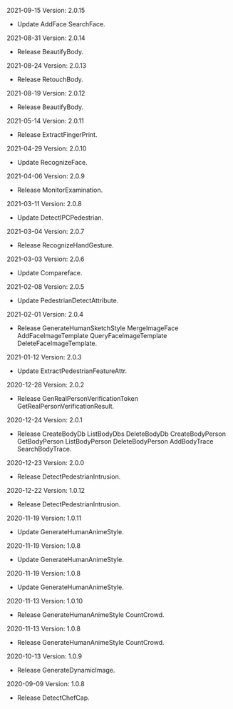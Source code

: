 2021-09-15 Version: 2.0.15
- Update AddFace SearchFace.

2021-08-31 Version: 2.0.14
- Release BeautifyBody.

2021-08-24 Version: 2.0.13
- Release RetouchBody.

2021-08-19 Version: 2.0.12
- Release BeautifyBody.

2021-05-14 Version: 2.0.11
- Release ExtractFingerPrint.

2021-04-29 Version: 2.0.10
- Update RecognizeFace.

2021-04-06 Version: 2.0.9
- Release MonitorExamination.

2021-03-11 Version: 2.0.8
- Update DetectIPCPedestrian.

2021-03-04 Version: 2.0.7
- Release RecognizeHandGesture.

2021-03-03 Version: 2.0.6
- Update Compareface.

2021-02-08 Version: 2.0.5
- Update PedestrianDetectAttribute.

2021-02-01 Version: 2.0.4
- Release GenerateHumanSketchStyle MergeImageFace AddFaceImageTemplate QueryFaceImageTemplate DeleteFaceImageTemplate.

2021-01-12 Version: 2.0.3
- Update ExtractPedestrianFeatureAttr.

2020-12-28 Version: 2.0.2
- Release GenRealPersonVerificationToken GetRealPersonVerificationResult.

2020-12-24 Version: 2.0.1
- Release CreateBodyDb ListBodyDbs DeleteBodyDb CreateBodyPerson GetBodyPerson ListBodyPerson DeleteBodyPerson AddBodyTrace SearchBodyTrace.

2020-12-23 Version: 2.0.0
- Release DetectPedestrianIntrusion.

2020-12-22 Version: 1.0.12
- Release DetectPedestrianIntrusion.

2020-11-19 Version: 1.0.11
- Update GenerateHumanAnimeStyle.

2020-11-19 Version: 1.0.8
- Update GenerateHumanAnimeStyle.

2020-11-19 Version: 1.0.8
- Update GenerateHumanAnimeStyle.

2020-11-13 Version: 1.0.10
- Release GenerateHumanAnimeStyle CountCrowd.

2020-11-13 Version: 1.0.8
- Release GenerateHumanAnimeStyle CountCrowd.

2020-10-13 Version: 1.0.9
- Release GenerateDynamicImage.

2020-09-09 Version: 1.0.8
- Release DetectChefCap.

